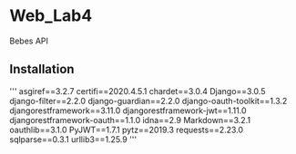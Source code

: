 # Web_Lab4
Bebes API
## Installation
'''
asgiref==3.2.7
certifi==2020.4.5.1
chardet==3.0.4
Django==3.0.5
django-filter==2.2.0
django-guardian==2.2.0
django-oauth-toolkit==1.3.2
djangorestframework==3.11.0
djangorestframework-jwt==1.11.0
djangorestframework-oauth==1.1.0
idna==2.9
Markdown==3.2.1
oauthlib==3.1.0
PyJWT==1.7.1
pytz==2019.3
requests==2.23.0
sqlparse==0.3.1
urllib3==1.25.9
'''
